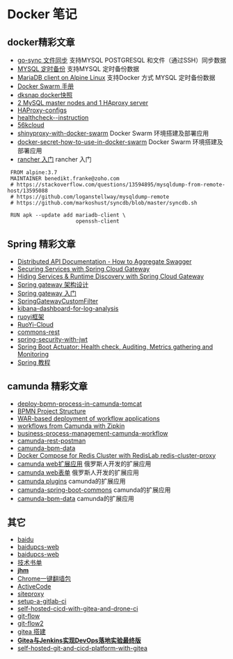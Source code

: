 # Docker 笔记

##  docker精彩文章

- [go-sync 文件同步](https://github.com/webdevops/go-sync) 支持MYSQL POSTGRESQL 和文件（通过SSH）同步数据
- [MYSQL 定时备份](https://github.com/alexanderschnitzler/docker-mysqldump) 支持MYSQL 定时备份数据
- [MariaDB client on Alpine Linux](https://github.com/jmcgonegal/alpine-mariadb-client) 支持Docker 方式 MYSQL 定时备份数据
- [Docker Swarm 手册](https://knowledgepill.it/posts////docker_swarm_compendium/)   
- [dksnap docker快照](https://github.com/kelda/dksnap)   
- [2 MySQL master nodes and 1 HAproxy server](https://github.com/borahuho/DevOps12)   
- [HAProxy-configs](https://github.com/HariSekhon/HAProxy-configs)   
- [healthcheck--instruction](https://riptutorial.com/docker/example/11015/healthcheck--instruction)   
- [56kcloud](https://blog.56k.cloud/)   
- [shinyproxy-with-docker-swarm](https://www.databentobox.com/2020/05/31/shinyproxy-with-docker-swarm/)   Docker Swarm 环境搭建及部署应用
- [docker-secret-how-to-use-in-docker-swarm](https://foxutech.com/docker-secret-how-to-use-in-docker-swarm-and-compose/)   Docker Swarm 环境搭建及部署应用
- [rancher 入门](https://qiita.com/ta24toy27/items/d5b04ad64455338179f2/)   rancher 入门

  
``` Doickerfile
 FROM alpine:3.7
 MAINTAINER benedikt.franke@zoho.com
 # https://stackoverflow.com/questions/13594895/mysqldump-from-remote-host/13595088
 # https://github.com/loganstellway/mysqldump-remote
 # https://github.com/markoshust/syncdb/blob/master/syncdb.sh
 
 RUN apk --update add mariadb-client \
                      openssh-client
```

##  Spring 精彩文章

- [Distributed API Documentation - How to Aggregate Swagger](https://dev.to/philhardwick/distributed-api-documentation-how-to-aggregate-swagger-4fnj) 
- [Securing Services with Spring Cloud Gateway](https://spring.io/blog/2019/08/16/securing-services-with-spring-cloud-gateway) 
- [Hiding Services & Runtime Discovery with Spring Cloud Gateway](https://spring.io/blog/2019/07/01/hiding-services-runtime-discovery-with-spring-cloud-gateway) 
- [Spring gateway 架构设计](https://lancexlab.cn/spring-cloud-gatewayzhi-jia-gou-she-ji/) 
- [Spring gateway 入门](http://tanzu.vmware.com/developer/guides/spring/scg-gs/) 
- [SpringGatewayCustomFilter](https://github.com/sumantrana/SpringGatewayCustomFilter) 
- [kibana-dashboard-for-log-analysis](https://www.asyncstream.com/tutorials/kibana-dashboard-for-log-analysis/) 
- [ruoyi框架](https://ruoyi.vip/) 
- [RuoYi-Cloud](https://github.com/yangzongzhuan/RuoYi-Cloud) 
- [commons-rest](https://github.com/rocketbase-io/commons-rest/) 
- [spring-security-with-jwt](https://dev.to/keysh/spring-security-with-jwt-3j76) 
- [Spring Boot Actuator: Health check, Auditing, Metrics gathering and Monitoring](https://www.callicoder.com/spring-boot-actuator/) 
- [Spring 教程](https://www.amitph.com/spring/) 


##  camunda 精彩文章
- [deploy-bpmn-process-in-camunda-tomcat](https://www.asyncstream.com/tutorials/deploy-bpmn-process-in-camunda-tomcat/) 
- [BPMN Project Structure](https://wiki.onap.org/display/DW/BPMN+Project+Structure/) 
- [WAR-based deployment of workflow applications](https://wiki.onap.org/pages/viewpage.action?pageId=64009903) 
- [workflows from Camunda with Zipkin](https://github.com/berndruecker/camunda-zipkin-springboot-demo) 
- [business-process-management-camunda-workflow](https://www.srijan.net/blog/business-process-management-camunda-workflow) 
- [camunda-rest-postman](https://github.com/rob2universe/camunda-rest-postman) 
- [camunda-bpm-data](https://www.holunda.io/camunda-bpm-data/quick-start/) 
- [Docker Compose for Redis Cluster with RedisLab redis-cluster-proxy](https://github.com/vicla31/docker-redis-cluster) 
- [camunda web扩展应用](http://bpmn2.ru/blog/camunda-zapiskaem-bizness-process) 俄罗斯人开发的扩展应用 
- [camunda web表单](https://github.com/KotskinKotskin/camunda-external-form-example) 俄罗斯人开发的扩展应用 
- [camunda plugins](https://github.com/rob2universe/plugins) camunda的扩展应用 
- [camunda-spring-boot-commons](https://github.com/hobbstech/camunda-spring-boot-commons/) camunda的扩展应用 
- [camunda-bpm-data](https://www.holunda.io/camunda-bpm-data/quick-start/) camunda的扩展应用 



##  其它

- [baidu](https://github.com/VIP-Share/Baidu-XunleiVIP) 
- [baidupcs-web](https://github.com/gshang2017/docker/tree/master/baidupcs-web) 
- [baidupcs-web](https://github.com/liuzhuoling2011/baidupcs-web) 
- [技术书单](https://github.com/aisuhua/wiki) 
- [**jhm**](https://github.com/muyinjiangxue/muyinjiangxue.github.io/blob/master/jhm.html) 
- [Chrome一键翻墙包](https://github.com/bannedbook/fanqiang/wiki/Chrome%E4%B8%80%E9%94%AE%E7%BF%BB%E5%A2%99%E5%8C%85) 
- [ActiveCode](https://github.com/superbeyone/JetBrainsActiveCode/blob/master/licenses/2020-06-16.md) 
- [siteproxy](https://github.com/netptop/siteproxy) 
- [setup-a-gitlab-ci](https://dev.to/ruanbekker/setup-a-gitlab-ci-runner-on-your-own-server-4p2j) 
- [self-hosted-cicd-with-gitea-and-drone-ci](https://dev.to/ruanbekker/self-hosted-cicd-with-gitea-and-drone-ci-200l) 
- [git-flow](https://blog.hellojcc.tw/the-flaw-of-git-flow/) 
- [git-flow2](https://blog.hellojcc.tw/understanding-git-flow/) 
- [gitea 搭建](https://adamtheautomator.com/gitea/) 
- [**Gitea与Jenkins实现DevOps落地实验最终版**](https://driverzhang.github.io/post/gitea%E4%B8%8Ejenkins%E5%AE%9E%E7%8E%B0devops%E8%90%BD%E5%9C%B0%E5%AE%9E%E9%AA%8C%E6%9C%80%E7%BB%88%E7%89%88/) 
- [self-hosted-git-and-cicd-platform-with-gitea](https://sysadmins.co.za/self-hosted-git-and-cicd-platform-with-gitea-and-drone-on-docker//) 






